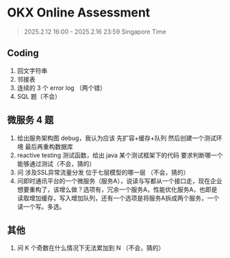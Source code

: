 # OKX Online Assessment
> 2025.2.12 16:00 - 2025.2.16 23:59 Singapore Time

## Coding
1. 回文字符串
2. 邻接表
3. 连续的 3 个 error log （两个错）
4. SQL 题（不会）

## 微服务 4 题
1. 给出服务架构图 debug，我认为应该 先扩容+缓存+队列 然后创建一个测试环境 最后再重构数据库
2. reactive testing 测试函数，给出 java 某个测试框架下的代码 要求判断哪一个能够通过测试（不会，猜的）
3. 问 涉及SSL异常流量分发 位于七层模型的哪一层 （不会，猜的）
4. 问即时通讯平台的一个微服务（服务A），说读与写都从一个接口走，现在企业想要重构了，该增么做？选项有，冗余一个服务A，性能优化服务A，也即是读取增加缓存，写入增加队列，还有一个选项是将服务A拆成两个服务，一个读一个写。多选。

## 其他
1. 问 K 个奇数在什么情况下无法累加到 N （不会，猜的）